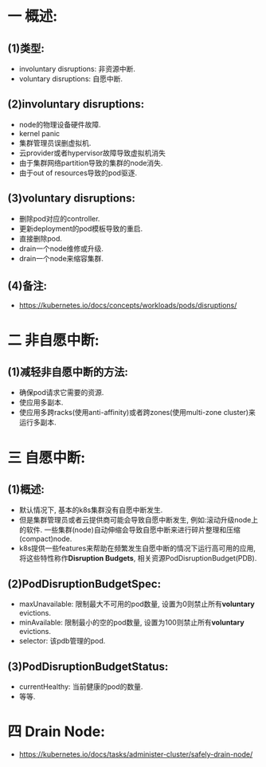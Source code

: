 # 一 概述:
## (1)类型:
- involuntary disruptions: 非资源中断.
- voluntary disruptions: 自愿中断.

## (2)involuntary disruptions:
- node的物理设备硬件故障.
- kernel panic
- 集群管理员误删虚拟机.
- 云provider或者hypervisor故障导致虚拟机消失
- 由于集群网络partition导致的集群的node消失.
- 由于out of resources导致的pod驱逐.

## (3)voluntary disruptions:
- 删除pod对应的controller.
- 更新deployment的pod模板导致的重启.
- 直接删除pod.
- drain一个node维修或升级.
- drain一个node来缩容集群.

## (4)备注:
- https://kubernetes.io/docs/concepts/workloads/pods/disruptions/

# 二 非自愿中断:
## (1)减轻非自愿中断的方法:
- 确保pod请求它需要的资源.
- 使应用多副本.
- 使应用多跨racks(使用anti-affinity)或者跨zones(使用multi-zone cluster)来运行多副本.

# 三 自愿中断:
## (1)概述:
- 默认情况下, 基本的k8s集群没有自愿中断发生.
- 但是集群管理员或者云提供商可能会导致自愿中断发生, 例如:滚动升级node上的软件. 一些集群(node)自动伸缩会导致自愿中断来进行碎片整理和压缩(compact)node.
- k8s提供一些features来帮助在频繁发生自愿中断的情况下运行高可用的应用, 将这些特性称作**Disruption Budgets**, 相关资源PodDisruptionBudget(PDB).

## (2)PodDisruptionBudgetSpec:
- maxUnavailable: 限制最大不可用的pod数量, 设置为0则禁止所有**voluntary** evictions.
- minAvailable: 限制最小的空的pod数量, 设置为100则禁止所有**voluntary** evictions.
- selector: 该pdb管理的pod.

## (3)PodDisruptionBudgetStatus:
- currentHealthy: 当前健康的pod的数量.
- 等等.

# 四 Drain Node:
- https://kubernetes.io/docs/tasks/administer-cluster/safely-drain-node/
